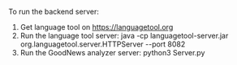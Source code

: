 To run the backend server:
  
  1) Get language tool on https://languagetool.org
  2) Run the language tool server: java -cp languagetool-server.jar org.languagetool.server.HTTPServer --port 8082
  3) Run the GoodNews analyzer server: python3 Server.py
